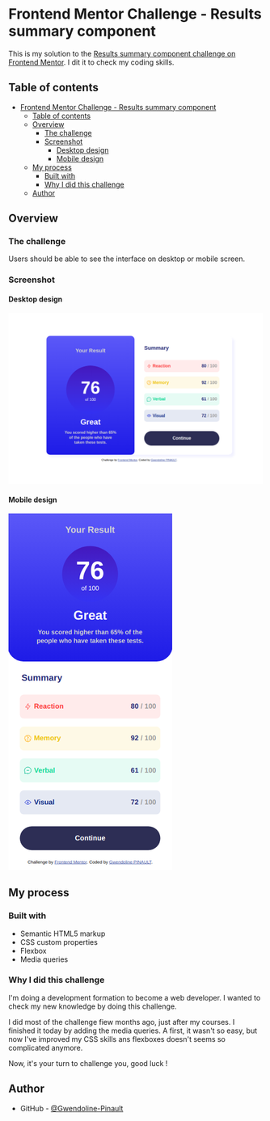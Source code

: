 # Frontend Mentor Challenge - Results summary component

This is my solution to the [Results summary component challenge on Frontend Mentor](https://www.frontendmentor.io/challenges/results-summary-component-CE_K6s0maV). I dit it to check my coding skills.

## Table of contents
- [Frontend Mentor Challenge - Results summary component](#frontend-mentor-challenge---results-summary-component)
  - [Table of contents](#table-of-contents)
  - [Overview](#overview)
    - [The challenge](#the-challenge)
    - [Screenshot](#screenshot)
      - [Desktop design](#desktop-design)
      - [Mobile design](#mobile-design)
  - [My process](#my-process)
    - [Built with](#built-with)
    - [Why I did this challenge](#why-i-did-this-challenge)
  - [Author](#author)

## Overview

### The challenge

Users should be able to see the interface on desktop or mobile screen.

### Screenshot

#### Desktop design
![Desktop version](./design/desktop-design.jpg)

#### Mobile design
![Mobile version](./design/mobile-design.jpg)

## My process

### Built with

- Semantic HTML5 markup
- CSS custom properties
- Flexbox
- Media queries

### Why I did this challenge

I'm doing a development formation to become a web developer. I wanted to check my new knowledge by doing this challenge.

I did most of the challenge fiew months ago, just after my courses. I finished it today by adding the media queries. A first, it wasn't so easy, but now I've improved my CSS skills ans flexboxes doesn't seems so complicated anymore.

Now, it's your turn to challenge you, good luck !

## Author

- GitHub - [@Gwendoline-Pinault](https://github.com/Gwendoline-Pinault/results-summary-component-main)